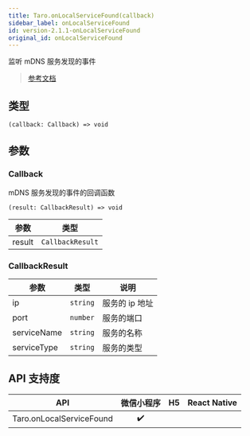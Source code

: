 ```yaml
---
title: Taro.onLocalServiceFound(callback)
sidebar_label: onLocalServiceFound
id: version-2.1.1-onLocalServiceFound
original_id: onLocalServiceFound
---
```


监听 mDNS 服务发现的事件

> [参考文档](https://developers.weixin.qq.com/miniprogram/dev/api/network/mdns/wx.onLocalServiceFound.html)

## 类型

```tsx
(callback: Callback) => void
```

## 参数

### Callback

mDNS 服务发现的事件的回调函数

```tsx
(result: CallbackResult) => void
```

<table>
  <thead>
    <tr>
      <th>参数</th>
      <th>类型</th>
    </tr>
  </thead>
  <tbody>
    <tr>
      <td>result</td>
      <td><code>CallbackResult</code></td>
    </tr>
  </tbody>
</table>

### CallbackResult

<table>
  <thead>
    <tr>
      <th>参数</th>
      <th>类型</th>
      <th>说明</th>
    </tr>
  </thead>
  <tbody>
    <tr>
      <td>ip</td>
      <td><code>string</code></td>
      <td>服务的 ip 地址</td>
    </tr>
    <tr>
      <td>port</td>
      <td><code>number</code></td>
      <td>服务的端口</td>
    </tr>
    <tr>
      <td>serviceName</td>
      <td><code>string</code></td>
      <td>服务的名称</td>
    </tr>
    <tr>
      <td>serviceType</td>
      <td><code>string</code></td>
      <td>服务的类型</td>
    </tr>
  </tbody>
</table>

## API 支持度

| API | 微信小程序 | H5 | React Native |
| :---: | :---: | :---: | :---: |
| Taro.onLocalServiceFound | ✔️ |  |  |
